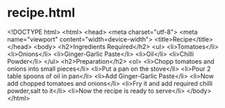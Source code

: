 # recipe.html
&lt;!DOCTYPE html> &lt;html> &lt;head>   &lt;meta charset="utf-8">   &lt;meta name="viewport" content="width=device-width">   &lt;title>Recipe&lt;/title> &lt;/head> &lt;body> &lt;h2>Ingredients Required&lt;/h2> &lt;ul> &lt;li>Tomatoes&lt;/li> &lt;li>Onions&lt;/li> &lt;li>Ginger-Garlic Paste&lt;/li> &lt;li>Oil&lt;/li> &lt;li>Chilli Powder&lt;/li> &lt;/ul> &lt;h2>Preparation&lt;/h2> &lt;ol> &lt;li>Chopp tomatoes and onions into small pieces&lt;/li> &lt;li>Put a pan on the stove&lt;/li> &lt;li>Pour 2 table spoons of oil in pan&lt;/li> &lt;li>Add Ginger-Garlic Paste&lt;/li> &lt;li>Now add chopped tomatoes and onions&lt;/li> &lt;li>Fry it and add required chilli powder,salt to it&lt;/li> &lt;li>Now the recipe is ready to serve&lt;/li>  &lt;/body> &lt;/html>
